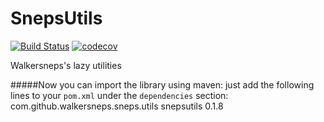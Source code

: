 # SnepsUtils

[![Build Status](https://travis-ci.org/Walkersneps/SnepsUtils.svg?branch=master)](https://travis-ci.org/Walkersneps/SnepsUtils)
[![codecov](https://codecov.io/gh/Walkersneps/SnepsUtils/branch/master/graph/badge.svg)](https://codecov.io/gh/Walkersneps/SnepsUtils)

Walkersneps's lazy utilities


#####Now you can import the library using maven: just add the following lines to your `pom.xml` under the `dependencies` section:
    <dependency>
        <groupId>com.github.walkersneps.sneps.utils</groupId>
        <artifactId>snepsutils</artifactId>
        <version>0.1.8</version>
    </dependency>
